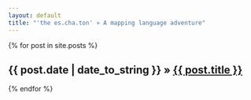 ```yaml
---
layout: default
title: "'the es.cha.ton' » A mapping language adventure"
---
```


<div id="posts">
  {% for post in site.posts %} 
    <h2>{{ post.date | date_to_string }} » <a href="/eschaton{{ post.url }}">{{ post.title }}</a></h2>
  {% endfor %}
</div>